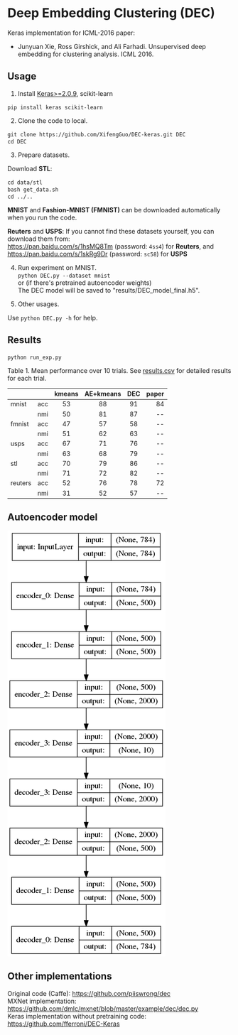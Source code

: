 # Deep Embedding Clustering (DEC)

Keras implementation for ICML-2016 paper:

* Junyuan Xie, Ross Girshick, and Ali Farhadi. Unsupervised deep embedding for clustering analysis. ICML 2016.

## Usage
1. Install [Keras>=2.0.9](https://github.com/fchollet/keras), scikit-learn  
```
pip install keras scikit-learn   
```
2. Clone the code to local.   
```
git clone https://github.com/XifengGuo/DEC-keras.git DEC
cd DEC
```
3. Prepare datasets.    

Download **STL**:
```
cd data/stl
bash get_data.sh
cd ../..
```
**MNIST** and **Fashion-MNIST (FMNIST)** can be downloaded automatically when you run the code.

**Reuters** and **USPS**: If you cannot find these datasets yourself, you can download them from:   
https://pan.baidu.com/s/1hsMQ8Tm (password: `4ss4`) for **Reuters**, and  
https://pan.baidu.com/s/1skRg9Dr (password: `sc58`) for **USPS**


4. Run experiment on MNIST.   
`python DEC.py --dataset mnist`   
or (if there's pretrained autoencoder weights)  
The DEC model will be saved to "results/DEC_model_final.h5".

5. Other usages.   

Use `python DEC.py -h` for help.

## Results

```
python run_exp.py
```
Table 1. Mean performance over 10 trials. See [results.csv](./results/exp1/results.csv) for detailed results for each trial.  

   |        |     |kmeans|AE+kmeans|  DEC  |  paper    
   :--------|:---:|:----:|:-------:|:-----:|----:
   |mnist   | acc | 53   | 88      | 91    | 84 
   |        | nmi | 50   | 81      | 87    | --
   |fmnist  | acc | 47   | 57      | 58    | --
   |        | nmi | 51   | 62      | 63    | --
   |usps    | acc | 67   | 71      | 76    | --
   |        | nmi | 63   | 68      | 79    | --
   |stl     | acc | 70   | 79      | 86    | --
   |        | nmi | 71   | 72      | 82    | --
   |reuters | acc | 52   | 76      | 78    | 72
   |        | nmi | 31   | 52      | 57    | --


## Autoencoder model

![](autoencoders.png)

## Other implementations

Original code (Caffe): https://github.com/piiswrong/dec   
MXNet implementation: https://github.com/dmlc/mxnet/blob/master/example/dec/dec.py   
Keras implementation without pretraining code: https://github.com/fferroni/DEC-Keras